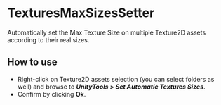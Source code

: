 # TexturesMaxSizesSetter

Automatically set the Max Texture Size on multiple Texture2D assets according to their real sizes.

## How to use

- Right-click on Texture2D assets selection (you can select folders as well) and browse to ***UnityTools > Set Automatic Textures Sizes***.
- Confirm by clicking **Ok**.
